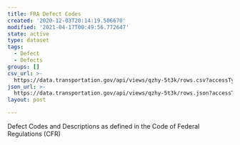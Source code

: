 ```yaml
---
title: FRA Defect Codes
created: '2020-12-03T20:14:19.506670'
modified: '2021-04-17T00:49:56.772647'
state: active
type: dataset
tags:
  - Defect
  - Defects
groups: []
csv_url: >-
  https://data.transportation.gov/api/views/qzhy-5t3k/rows.csv?accessType=DOWNLOAD
json_url: >-
  https://data.transportation.gov/api/views/qzhy-5t3k/rows.json?accessType=DOWNLOAD
layout: post

---
```

Defect Codes and Descriptions as defined in the Code of Federal Regulations (CFR)
